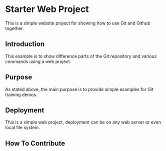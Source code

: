 # Starter Web Project

This is a simple website project for showing how to use Git and Github together.

## Introduction

This example is to show difference parts of the Git repository and various commands using a web project.

## Purpose

As stated above, the main purpose is to provide simple examples for Git training demos.

## Deployment

This is a simple web project, deployment can be on any web server or even local file system. 

## How To Contribute
